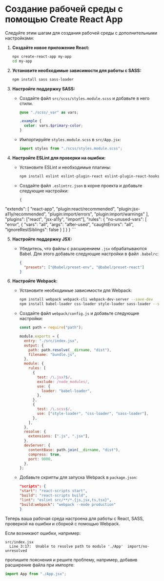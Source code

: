 # Создание рабочей среды с помощью Create React App

Следуйте этим шагам для создания рабочей среды с дополнительными настройками:

1. **Создайте новое приложение React:**

   ```sh
   npx create-react-app my-app
   cd my-app
   ```

2. **Установите необходимые зависимости для работы с SASS:**

   ```sh
   npm install sass sass-loader
   ```

3. **Настройте поддержку SASS:**

   - Создайте файл `src/scss/styles.module.scss` и добавьте в него стили.

     ```scss
     @use "./scss/_var" as vars;

     .example {
       color: vars.$primary-color;
     }
     ```

   - Импортируйте `styles.module.scss` в `src/App.jsx`:
     ```jsx
     import styles from "./scss/styles.module.scss";
     ```

4. **Настройте ESLint для проверки на ошибки:**

   - Установите ESLint и необходимые плагины:
     ```sh
     npm install eslint eslint-plugin-react eslint-plugin-react-hooks eslint-plugin-jsx-a11y eslint-plugin-import --save-dev
     ```
   - Создайте файл `.eslintrc.json` в корне проекта и добавьте следующие настройки:
     ```
     {
  "extends": [
    "react-app",
    "plugin:react/recommended",
    "plugin:jsx-a11y/recommended",
    "plugin:import/errors",
    "plugin:import/warnings"
  ],
  "plugins": ["react", "jsx-a11y", "import"],
  "rules": {
    "no-unused-vars": [
      "error",
      {
        "vars": "all",
        "args": "after-used",
        "caughtErrors": "all",
        "ignoreRestSiblings": false
      }
    ]
  }
}
     ```

5. **Настройте поддержку JSX:**

   - Убедитесь, что файлы с расширением `.jsx` обрабатываются Babel. Для этого добавьте следующие настройки в файл `.babelrc`:
     ```json
     {
       "presets": ["@babel/preset-env", "@babel/preset-react"]
     }
     ```

6. **Настройте Webpack:**

   - Установите необходимые зависимости для Webpack:
     ```sh
     npm install webpack webpack-cli webpack-dev-server --save-dev
     npm install babel-loader css-loader style-loader sass-loader --save-dev
     ```
   - Создайте файл `webpack/config.js` и добавьте следующие настройки:

     ```js
     const path = require("path");

     module.exports = {
       entry: "./src/index.jsx",
       output: {
         path: path.resolve(__dirname, "dist"),
         filename: "bundle.js",
       },
       module: {
         rules: [
           {
             test: /\.jsx?$/,
             exclude: /node_modules/,
             use: {
               loader: "babel-loader",
             },
           },
           {
             test: /\.scss$/,
             use: ["style-loader", "css-loader", "sass-loader"],
           },
         ],
       },
       resolve: {
         extensions: [".js", ".jsx"],
       },
       devServer: {
         contentBase: path.join(__dirname, "dist"),
         compress: true,
         port: 9000,
       },
     };
     ```

   - Добавьте скрипты для запуска Webpack в `package.json`:
     ```json
     "scripts": {
     "start": "react-scripts start",
     "build": "react-scripts build",
     "lint": "eslint src/**/*.{js,jsx,ts,tsx}",
     "build:webpack": "webpack --mode production"
     }
     ```

Теперь ваша рабочая среда настроена для работы с React, SASS, проверкой на ошибки и сборкой с помощью Webpack.

Если возникают ошибки, например:

```
src/index.jsx
  Line 3:17:  Unable to resolve path to module './App'  import/no-unresolved
```

пропишите пояснения и решите проблему, например, добавив расширение файла при импорте:

```jsx
import App from "./App.jsx";
```
